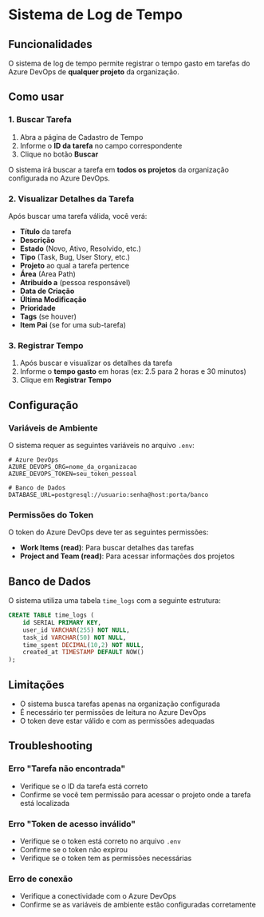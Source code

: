 # Sistema de Log de Tempo

## Funcionalidades

O sistema de log de tempo permite registrar o tempo gasto em tarefas do Azure DevOps de **qualquer projeto** da organização.

## Como usar

### 1. Buscar Tarefa

1. Abra a página de Cadastro de Tempo
2. Informe o **ID da tarefa** no campo correspondente
3. Clique no botão **Buscar**

O sistema irá buscar a tarefa em **todos os projetos** da organização configurada no Azure DevOps.

### 2. Visualizar Detalhes da Tarefa

Após buscar uma tarefa válida, você verá:

- **Título** da tarefa
- **Descrição** 
- **Estado** (Novo, Ativo, Resolvido, etc.)
- **Tipo** (Task, Bug, User Story, etc.)
- **Projeto** ao qual a tarefa pertence
- **Área** (Area Path)
- **Atribuído a** (pessoa responsável)
- **Data de Criação**
- **Última Modificação**
- **Prioridade**
- **Tags** (se houver)
- **Item Pai** (se for uma sub-tarefa)

### 3. Registrar Tempo

1. Após buscar e visualizar os detalhes da tarefa
2. Informe o **tempo gasto** em horas (ex: 2.5 para 2 horas e 30 minutos)
3. Clique em **Registrar Tempo**

## Configuração

### Variáveis de Ambiente

O sistema requer as seguintes variáveis no arquivo `.env`:

```env
# Azure DevOps
AZURE_DEVOPS_ORG=nome_da_organizacao
AZURE_DEVOPS_TOKEN=seu_token_pessoal

# Banco de Dados
DATABASE_URL=postgresql://usuario:senha@host:porta/banco
```

### Permissões do Token

O token do Azure DevOps deve ter as seguintes permissões:
- **Work Items (read)**: Para buscar detalhes das tarefas
- **Project and Team (read)**: Para acessar informações dos projetos

## Banco de Dados

O sistema utiliza uma tabela `time_logs` com a seguinte estrutura:

```sql
CREATE TABLE time_logs (
    id SERIAL PRIMARY KEY,
    user_id VARCHAR(255) NOT NULL,
    task_id VARCHAR(50) NOT NULL,
    time_spent DECIMAL(10,2) NOT NULL,
    created_at TIMESTAMP DEFAULT NOW()
);
```

## Limitações

- O sistema busca tarefas apenas na organização configurada
- É necessário ter permissões de leitura no Azure DevOps
- O token deve estar válido e com as permissões adequadas

## Troubleshooting

### Erro "Tarefa não encontrada"
- Verifique se o ID da tarefa está correto
- Confirme se você tem permissão para acessar o projeto onde a tarefa está localizada

### Erro "Token de acesso inválido"
- Verifique se o token está correto no arquivo `.env`
- Confirme se o token não expirou
- Verifique se o token tem as permissões necessárias

### Erro de conexão
- Verifique a conectividade com o Azure DevOps
- Confirme se as variáveis de ambiente estão configuradas corretamente 